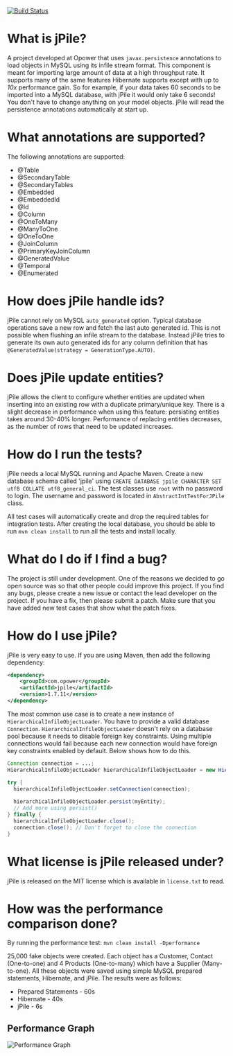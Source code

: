 [![Build Status](https://travis-ci.org/opower/jpile.svg?branch=master)](https://travis-ci.org/opower/jpile)

# What is jPile?

A project developed at Opower that uses `javax.persistence` annotations to load objects in MySQL using its infile stream format. This component is meant for importing large amount of data at a high throughput rate. It supports many of the same features Hibernate supports except with up to _10x_ performance gain. So for example, if your data takes 60 seconds to be imported into a MySQL database, with jPile it would only take 6 seconds! You don't have to change anything on your model objects. jPile will read the persistence annotations automatically at start up.


# What annotations are supported?

The following annotations are supported:

* @Table
* @SecondaryTable
* @SecondaryTables
* @Embedded
* @EmbeddedId
* @Id
* @Column
* @OneToMany
* @ManyToOne
* @OneToOne
* @JoinColumn
* @PrimaryKeyJoinColumn
* @GeneratedValue
* @Temporal
* @Enumerated


# How does jPile handle ids?

jPile cannot rely on MySQL `auto_generated` option. Typical database operations save a new row and fetch the last auto generated id.  This is not possible when flushing an infile stream to the database. Instead jPile tries to generate its own auto generated ids for any column definition that has `@GeneratedValue(strategy = GenerationType.AUTO)`.

# Does jPile update entities?

jPile allows the client to configure whether entities are updated when inserting into an existing row with a duplicate primary/unique key. There is a slight decrease in performance when using this feature: persisting entities takes around 30-40% longer. Performance of replacing entities decreases, as the number of rows that need to be updated increases.

# How do I run the tests?

jPile needs a local MySQL running and Apache Maven. Create a new database schema called 'jpile' using `CREATE DATABASE jpile CHARACTER SET utf8 COLLATE utf8_general_ci`. The test classes use `root` with no password to login. The username and password is located in `AbstractIntTestForJPile` class. 

All test cases will automatically create and drop the required tables for integration tests. After creating the local database, you should be able to run `mvn clean install` to run all the tests and install locally.

# What do I do if I find a bug?

The project is still under development. One of the reasons we decided to go open source was so that other people could improve this project. If you find any bugs, please create a new issue or contact the lead developer on the project. If you have a fix, then please submit a patch. Make sure that you have added new test cases that show what the patch fixes.

# How do I use jPile?

jPile is very easy to use. If you are using Maven, then add the following dependency:

```xml
<dependency>
    <groupId>com.opower</groupId>
    <artifactId>jpile</artifactId>
    <version>1.7.11</version>
</dependency>
```

The most common use case is to create a new instance of `HierarchicalInfileObjectLoader`. You have to provide a valid database `Connection`. `HierarchicalInfileObjectLoader` doesn't rely on a database pool because it needs to disable foreign key constraints. Using multiple connections would fail because each new connection would have foreign key constraints enabled by default. Below shows how to do this.

```java
Connection connection = ...;
HierarchicalInfileObjectLoader hierarchicalInfileObjectLoader = new HierarchicalInfileObjectLoader();

try {
  hierarchicalInfileObjectLoader.setConnection(connection);
  
  hierarchicalInfileObjectLoader.persist(myEntity);
  // Add more using persist()
} finally {
  hierarchicalInfileObjectLoader.close();
  connection.close(); // Don't forget to close the connection
}
```

# What license is jPile released under?

jPile is released on the MIT license which is available in `license.txt` to read.

# How was the performance comparison done?

By running the performance test: ```mvn clean install -Dperformance```

25,000 fake objects were created. Each object has a Customer, Contact (One-to-one) and 4 Products (One-to-many) which have a Supplier (Many-to-one). All these objects were saved using simple MySQL prepared statements, Hibernate, and jPile. The results were as follows:

* Prepared Statements - 60s
* Hibernate - 40s                     
* jPile - 6s

## Performance Graph

![Performance Graph](http://i.imgur.com/2yiT2.jpg)
